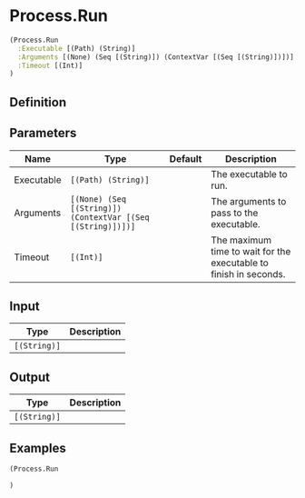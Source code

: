 # Process.Run

```clojure
(Process.Run
  :Executable [(Path) (String)]
  :Arguments [(None) (Seq [(String)]) (ContextVar [(Seq [(String)])])]
  :Timeout [(Int)]
)
```

## Definition


## Parameters
| Name | Type | Default | Description |
|------|------|---------|-------------|
| Executable | `[(Path) (String)]` |  | The executable to run. |
| Arguments | `[(None) (Seq [(String)]) (ContextVar [(Seq [(String)])])]` |  | The arguments to pass to the executable. |
| Timeout | `[(Int)]` |  | The maximum time to wait for the executable to finish in seconds. |


## Input
| Type | Description |
|------|-------------|
| `[(String)]` |  |


## Output
| Type | Description |
|------|-------------|
| `[(String)]` |  |


## Examples

```clojure
(Process.Run

)
```
